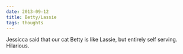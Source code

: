 ```yaml
---
date: 2013-09-12
title: Betty/Lassie
tags: thoughts
---
```


Jessicca said that our cat Betty is like Lassie, but entirely self serving. Hilarious.
